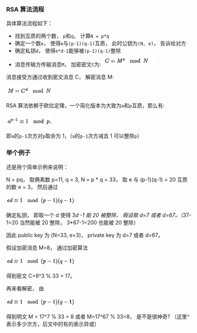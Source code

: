 ### RSA 算法流程

具体算法流程如下：

- 找到互质的两个数， `p`和`q`， 计算`N = p*q`
- 确定一个数`e`， 使得`e`与`(p-1)(q-1)`互质， 此时公钥为`(N, e)`， 告诉给对方
- 确定私钥`d`， 使得`e*d-1`能够被`(p-1)(q-1)`整除
- 消息传输方传输消息`M`， 加密密文`C`为:
  ![image](../../Front-End-Development-Notes/rsa01.png)

消息接受方通过收到密文消息 C， 解密消息 M:

![image](../../Front-End-Development-Notes/rsa02.png)

RSA 算法依赖于欧拉定理，一个简化版本为大致为`a`和`p`互质，那么有:

![image](../../Front-End-Development-Notes/rsa03.png)

即`a`的`p-1`次方对`p`取余为 1，（`a`的`p-1`次方减去 1 可以整除`p`）

### 举个例子

还是用个简单示例来说明：

N = pq， 取俩素数 p=11, q = 3, N = p \* q = 33， 取 e 与 (p-1)(q-1) = 20 互质的数 e = 3， 然后通过

![image](../../Front-End-Development-Notes/rsa04.png)

确定私钥， 即取一个 d 使得 3*d -1 能 20 被整除， 假设取 d=7 或者 d=67。（3*7-1=20 当然能被 20 整除， 3\*67-1=200 也能被 20 整除）

因此 public key 为 (N=33, e=3)， private key 为 d=7 或者 d=67。

假设加密消息 M=8， 通过加密算法

![image](../../Front-End-Development-Notes/rsa04.png)

得到密文 C=8^3 % 33 = 17。

再来看解密， 由

![image](../../Front-End-Development-Notes/rsa04.png)

得到明文 M = 17^7 % 33 = 8 或者 M=17^67 % 33=8， 是不是很神奇? （这里^ 表示多少次方，后文中的有的表示异或）
